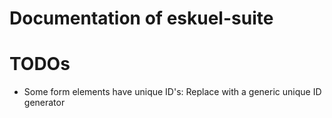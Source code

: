 # Documentation of eskuel-suite

# TODOs
- Some form elements have unique ID's: Replace with a generic unique ID generator
